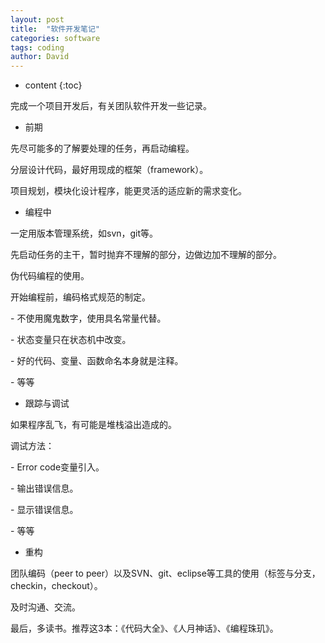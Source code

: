 ```yaml
---
layout: post
title:  "软件开发笔记"
categories: software
tags: coding
author: David
---
```


* content
{:toc}

完成一个项目开发后，有关团队软件开发一些记录。

* 前期

先尽可能多的了解要处理的任务，再启动编程。

分层设计代码，最好用现成的框架（framework）。

项目规划，模块化设计程序，能更灵活的适应新的需求变化。

* 编程中

一定用版本管理系统，如svn，git等。

先启动任务的主干，暂时抛弃不理解的部分，边做边加不理解的部分。

伪代码编程的使用。

开始编程前，编码格式规范的制定。

\- 不使用魔鬼数字，使用具名常量代替。

\- 状态变量只在状态机中改变。

\- 好的代码、变量、函数命名本身就是注释。

\- 等等

* 跟踪与调试

如果程序乱飞，有可能是堆栈溢出造成的。

调试方法：

\- Error code变量引入。

\- 输出错误信息。

\- 显示错误信息。	

\- 等等

* 重构

团队编码（peer to peer）以及SVN、git、eclipse等工具的使用（标签与分支，checkin，checkout）。

及时沟通、交流。

最后，多读书。推荐这3本：《代码大全》、《人月神话》、《编程珠玑》。